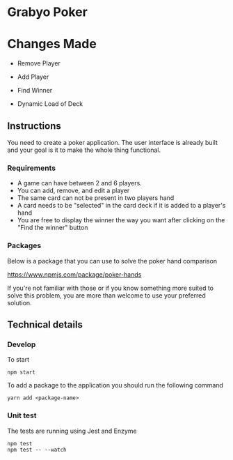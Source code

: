 # Grabyo Poker

# Changes Made

* Remove Player

* Add Player

* Find Winner

* Dynamic Load of Deck

## Instructions

You need to create a poker application. The user interface is already built and your goal is it to make the whole thing functional.

### Requirements

* A game can have between 2 and 6 players.
* You can add, remove, and edit a player
* The same card can not be present in two players hand
* A card needs to be "selected" in the card deck if it is added to a player's hand
* You are free to display the winner the way you want after clicking on the "Find the winner" button

### Packages

Below is a package that you can use to solve the poker hand comparison

https://www.npmjs.com/package/poker-hands

If you're not familiar with those or if you know something more suited to solve this problem, you are more than welcome to use your preferred solution.

## Technical details

### Develop

To start

```
npm start
```

To add a package to the application you should run the following command

```
yarn add <package-name>
```

### Unit test

The tests are running using Jest and Enzyme

```
npm test
npm test -- --watch
```
